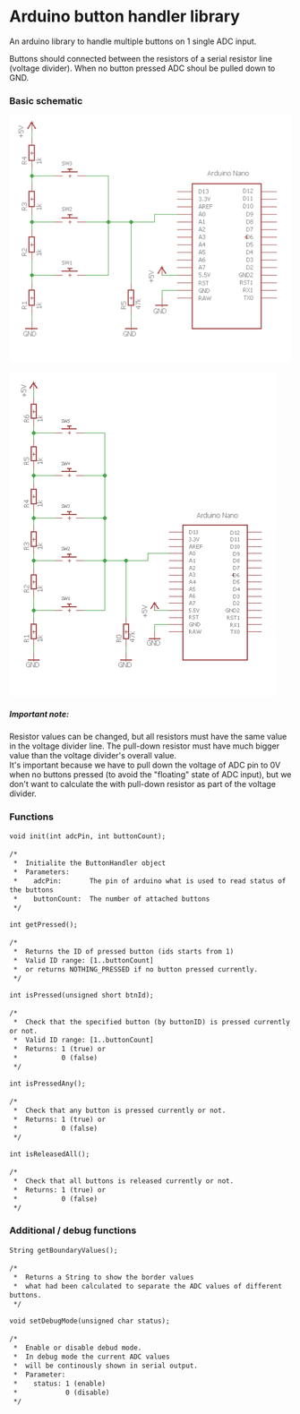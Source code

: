 # Arduino button handler library

An arduino library to handle multiple buttons on 1 single ADC input.

Buttons should connected between  the resistors of a serial resistor line (voltage divider).
When no button pressed ADC shoul be pulled down to GND.

### Basic schematic

![Basic schematic with 3 buttons](https://raw.githubusercontent.com/bbkbarbar/Arduino-ButtonHandler-library/master/Docs/Schematic_with_3_buttons.png)

![Basic schematic with 3 buttons](https://raw.githubusercontent.com/bbkbarbar/Arduino-ButtonHandler-library/master/Docs/Schematic_with_5_buttons.png)

##### Important note:
Resistor values can be changed, but all resistors must have the same value in the voltage divider line.
The pull-down resistor must have much bigger value than the voltage divider's overall value. <br>
It's important because we have to pull down the voltage of ADC pin to 0V when no buttons pressed (to avoid the "floating" state of ADC input),
but we don't want to calculate the with pull-down resistor as part of the voltage divider.


### Functions
```
void init(int adcPin, int buttonCount);

/*
 *  Initialite the ButtonHandler object
 *  Parameters:
 *    adcPin:       The pin of arduino what is used to read status of the buttons
 *    buttonCount:  The number of attached buttons
 */
```

```
int getPressed();

/*
 *  Returns the ID of pressed button (ids starts from 1)
 *  Valid ID range: [1..buttonCount]
 *  or returns NOTHING_PRESSED if no button pressed currently.
 */
```

```
int isPressed(unsigned short btnId);

/*
 *  Check that the specified button (by buttonID) is pressed currently or not.
 *  Valid ID range: [1..buttonCount]
 *  Returns: 1 (true) or
 *           0 (false)
 */
```

```
int isPressedAny();

/*
 *  Check that any button is pressed currently or not.
 *  Returns: 1 (true) or
 *           0 (false)
 */
```

```
int isReleasedAll();

/*
 *  Check that all buttons is released currently or not.
 *  Returns: 1 (true) or
 *           0 (false)
 */
```

### Additional / debug functions
```
String getBoundaryValues();

/*
 *  Returns a String to show the border values
 *  what had been calculated to separate the ADC values of different buttons.
 */
```

```
void setDebugMode(unsigned char status);

/*
 *  Enable or disable debud mode.
 *  In debug mode the current ADC values
 *  will be continously shown in serial output.
 *  Parameter:
 *    status: 1 (enable)
 *            0 (disable)
 */
```
